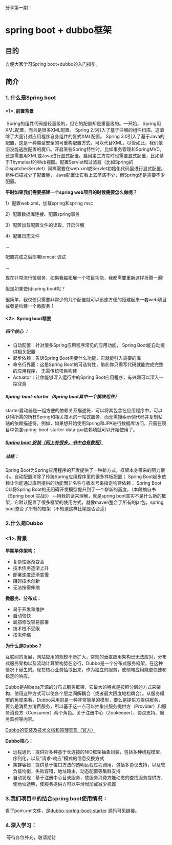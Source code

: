 分享第一期：

# spring boot + dubbo框架


## 目的
   方便大家学习Spring boot+dubbo的入门指引。

## 简介
### 1.   什么是Spring boot
####  <1>. 前置背景

​    Spring的组件代码是轻量级的，但它的配置却是重量级的。一开始， Spring用XML配置，而且是很多XML配置。 Spring 2.5引入了基于注解的组件扫描，这消除了大量针对应用程序自身组件的显式XML配置。 Spring 3.0引入了基于Java的配置，这是一种类型安全的可重构配置方式，可以代替XML。尽管如此，我们依旧没能逃脱配置的魔爪。开启某些Spring特性时，比如事务管理和SpringMVC，还是需要用XML或Java进行显式配置。启用第三方库时也需要显式配置，比如基于Thymeleaf的Web视图。配置Servlet和过滤器（比如Spring的DispatcherServlet）同样需要在web.xml或Servlet初始化代码里进行显式配置。组件扫描减少了配置量， Java配置让它看上去简洁不少，但Spring还是需要不少配置。

**平时如果我们需要搭建一个spring web项目的时候需要怎么做呢？**

1）配置web.xml，加载spring和spring mvc

2）配置数据库连接、配置spring事务

3）配置加载配置文件的读取，开启注解

4）配置日志文件

...

配置完成之后部署tomcat 调试

...

现在非常流行微服务，如果我每拓展一个项目功能，我都需要重新这样折腾一遍!

但是如果使用spring boot呢？

很简单，我仅仅只需要非常少的几个配置就可以迅速方便的搭建起来一套web项目或者是构建一个微服务！



####  <2>. Spring boot精要

#####    四个核心 ：

- 自动配置：针对很多Spring应用程序常见的应用功能， Spring Boot能自动提供相关配置 
- 起步依赖：告诉Spring Boot需要什么功能，它就能引入需要的库 
- 命令行界面：这是Spring Boot的可选特性，借此你只需写代码就能完成完整的应用程序，
  无需传统项目构建 
- Actuator：让你能够深入运行中的Spring Boot应用程序，有兴趣可以深入一探究竟

##### Spring-boot-starter（Spring boot其中一个模块组件）

starter启动器是一组方便的依赖关系描述符，可以将其包含在应用程序中，可以获得所需的所有Spring和相关技术的一站式服务，而无需搜索示例代码并复制粘贴的依赖描述符。例如，如果想开始使用Spring和JPA进行数据库访问，只需在项目中包含spring-boot-starter-data-jpa依赖项就可以开始使用了。

##### [Spring boot 安装（网上有很多，书中也有教程）](https://blog.csdn.net/lxh18682851338/article/details/78559146)

##### 总结：

Spring Boot为Spring应用程序的开发提供了一种新方式，框架本身带来的阻力很小。自动配置消除了传统Spring应用程序里的很多样板配置； Spring Boot起步依赖让你能通过库所提供的功能而非名称与版本号来指定构建依赖； Spring Boot CLI将Spring Boot的无阻碍开发模型提升到了一个崭新的高度。（本段摘自书《Spring boot 实战》） --用我的话来理解，就是spring boot其实不是什么新的框架，它默认配置了很多框架的使用方式，就像maven整合了所有的jar包，spring boot整合了所有的框架（不知道这样比喻是否合适）



### 2.什么是Dubbo

### <1>.背景

**早期单体架构：**

- 复杂性逐渐变高
- 技术债务逐渐上升
- 部署速度逐渐变慢
- 阻碍技术创新
- 无法按需伸缩	

**微服务、分布式：**

- 易于开发和维护
- 启动较快
- 局部修改容易部署
- 技术栈不受限
- 按需伸缩

**为什么是Dubbo？**

互联网的发展，网站应用的规模不断扩大，常规的垂直应用架构已无法应对，分布式服务架构以及流动计算架构势在必行，Dubbo是一个分布式服务框架，在这种情况下诞生的。现在核心业务抽取出来，作为独立的服务，使前端应用能更快速和稳定的响应。

Dubbo是Alibaba开源的分布式服务框架，它最大的特点是按照分层的方式来架构，使用这种方式可以使各个层之间解耦合（或者最大限度地松耦合）。从服务模型的角度来看，Dubbo采用的是一种非常简单的模型，要么是提供方提供服务，要么是消费方消费服务，所以基于这一点可以抽象出服务提供方（Provider）和服务消费方（Consumer）两个角色。关于注册中心（Zookeeper）、协议支持、服务监控等内容。

[Dubbo的安装及技术文档和原理实现（官方）](http://dubbo.apache.org/zh-cn/docs/user/quick-start.html)



**Dubbo核心：**

- 远程通讯：提供对多种基于长连接的NIO框架抽象封装，包括多种线程模型，序列化，以及“请求-响应”模式的信息交换方式
- 集群容错：提供基于接口方法的透明远程过程调用，包括多协议支持，以及软负载均衡，失败容错，地址路由，动态配置等集群支持
- 自动发现：基于注册中心目录服务，使服务消费方能动态的查找服务提供方，使地址透明，使服务提供方可以平滑增加或减少机器



### 3.我们项目中的结合spring boot使用情况：

看了pom.xml文件，是[dubbo-spring-boot-starter](https://github.com/apache/incubator-dubbo-spring-boot-project) 源码可见链接。

### 4.深入学习：

​	等待各位补充，敬请期待